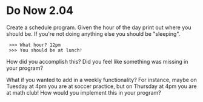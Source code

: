 # Do Now 2.04

Create a schedule program. Given the hour of the day print out where you should be. If you're not doing anything else you should be "sleeping".

```text
 >>> What hour? 12pm
 >>> You should be at lunch!
```

How did you accomplish this? Did you feel like something was missing in your program?  
  
   
   


What if you wanted to add in a weekly functionality? For instance, maybe on Tuesday at 4pm you are at soccer practice, but on Thursday at 4pm you are at math club! How would you implement this in your program?   
   
   



